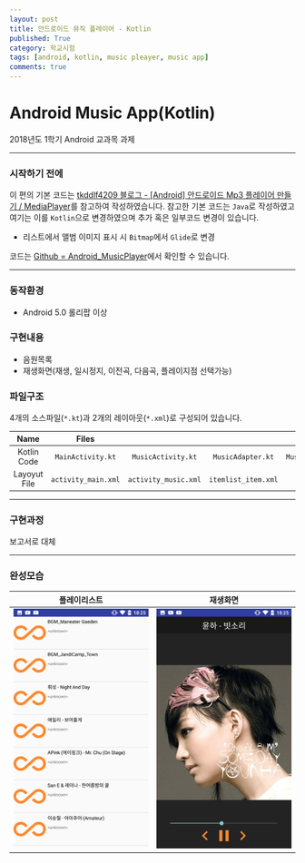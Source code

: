 ```yaml
---
layout: post
title: 안드로이드 뮤직 플레이어 - Kotlin
published: True
category: 학교시험
tags: [android, kotlin, music pleayer, music app]
comments: true
---
```


# Android Music App(Kotlin)

2018년도 1학기 Android 교과목 과제

---

### 시작하기 전에

이 편의 기본 코드는 [tkddlf4209 블로그 - [Android] 안드로이드 Mp3 플레이어 만들기 / MediaPlayer](http://blog.naver.com/PostView.nhn?blogId=tkddlf4209&logNo=220746210643&categoryNo=41&parentCategoryNo=0&viewDate=&currentPage=1&postListTopCurrentPage=1&from=postView)를 참고하여 작성하였습니다.
참고한 기본 코드는 `Java`로 작성하였고 여기는 이를 `Kotlin`으로 변경하였으며 추가 혹은 일부코드 변경이 있습니다.

* 리스트에서 앨범 이미지 표시 시 `Bitmap`에서 `Glide`로 변경

코드는 [Github = Android_MusicPlayer](https://github.com/level120/Android_MusicPlayer)에서 확인할 수 있습니다.

---

### 동작환경

* Android 5.0 롤리팝 이상

### 구현내용

* 음원목록
* 재생화면(재생, 일시정지, 이전곡, 다음곡, 플레이지점 선택가능)


### 파일구조

4개의 소스파일(`*.kt`)과 2개의 레이아웃(`*.xml`)로 구성되어 있습니다.

| Name | Files | | | |
| :-----------: | :-----: | :----: | :----: | :----: |
| Kotlin Code | `MainActivity.kt` | `MusicActivity.kt` | `MusicAdapter.kt` | `MusicType.kt` |
| Layoyut File | `activity_main.xml` | `activity_music.xml` | `itemlist_item.xml` | - |

---

### 구현과정

보고서로 대체

---

### 완성모습

| 플레이리스트 | 재생화면 |
| :-------: | :----: |
| ![Playlist](https://github.com/level120/Android_MusicPlayer/raw/master/asset/1.png) | ![Playlist](https://github.com/level120/Android_MusicPlayer/raw/master/asset/2.png) |